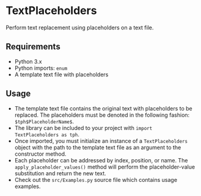 
# TextPlaceholders

Perform text replacement using placeholders on a text file.

## Requirements

- Python 3.x
- Python imports: `enum`
- A template text file with placeholders

## Usage

- The template text file contains the original text with placeholders to be replaced. The placeholders must be denoted in the following fashion: `$tph$PlaceholderName$`.
- The library can be included to your project with `import TextPlaceholders as tph`.
- Once imported, you must initialize an instance of a `TextPlaceholders` object with the path to the template text file as an argument to the constructor method.
- Each placeholder can be addressed by index, position, or name. The `apply_placeholder_values()` method will perform the placeholder-value substitution and return the new text.
- Check out the `src/Examples.py` source file which contains usage examples.
